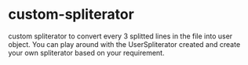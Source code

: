 # custom-spliterator
custom spliterator to convert every 3 splitted lines in the file into user object.
You can play around with the UserSpliterator created and create your own spliterator based on your requirement.
